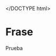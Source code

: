 </DOCTYPE html>
<head>
<title>Pruebas</title>
</head>
<body>

<h1>Frase</h1>
<p>Prueba</p>
</body>
</html>
